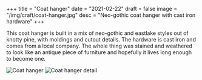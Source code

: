 +++
title = "Coat hanger"
date = "2021-02-22"
draft = false
image = "/img/craft/coat-hanger.jpg"
desc = "Neo-gothic coat hanger with cast iron hardware"
+++

This coat hanger is built in a mix of neo-gothic and eastlake styles out of knotty pine, with moldings and cutout details. The hardware is cast iron and comes from a local company. The whole thing was stained and weathered to look like an antique piece of furniture and hopefully it lives long enough to become one.

![Coat hanger](/img/craft/coat-hanger.jpg)
![Coat hanger detail](/img/craft/coat-hanger-detail.jpg)
